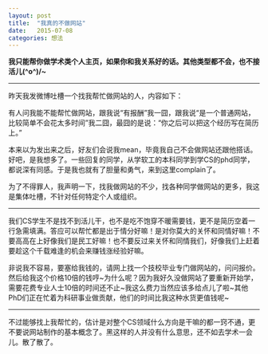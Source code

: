 ```yaml
---
layout: post
title:  "我真的不做网站"
date:   2015-07-08
categories: 想法
---
```


**我只能帮你做学术类个人主页，如果你和我关系好的话。其他类型都不会，也不接活儿\(^o^)/~**

------------

昨天我发微博吐槽一个找我帮忙做网站的人，内容如下：

有人问我能不能帮忙做网站，跟我说“有报酬”我一囧，跟我说“是一个普通网站，比较简单不会花太多时间”我二囧，最囧的是说：“你之后可以把这个经历写在简历上。”

本来以为发出来之后，好友们会说我mean，毕竟我自己不会做网站还跟他搭话。好吧，是我想多了。一些回复的同学，从学软工的本科同学到学CS的phd同学，都说深有同感。于是我也就有了胆量和勇气，来到这里complain了。

为了不得罪人，我声明一下，找我做网站的不少，找各种同学做网站的更多，我这是集体吐槽，不针对任何特定个人或组织。

------------

我们CS学生不是找不到活儿干，也不是吃不饱穿不暖需要钱，更不是简历空着一行急需填满。答应可以帮忙都是出于情分好嘛！是对你莫大的关怀和同情好嘛！不要高高在上好像我们是民工好嘛！也不要反过来关怀和同情我们，好像我们上赶着要趁这个千载难逢的机会来赚钱涨经验好嘛。

非说我不容易，要塞给我钱的，请网上找一个技校毕业专门做网站的，问问报价。然后给我这个价格10倍的钱哼~为什么呢？因为我好久没做网站了要重新开始学，需要花费专业人士10倍的时间还不止~我这么费力当然应该多给点儿了啦~其他PhD们正在忙着为科研事业做贡献，他们的时间比我这种水货更值钱呢~

------------

不过能够找上我帮忙的，估计是对整个CS领域什么方向是干嘛的都一窍不通，更不要说网站制作的基本概念了。黑这样的人并没有什么意思，还不如去学术一会儿。散了散了。